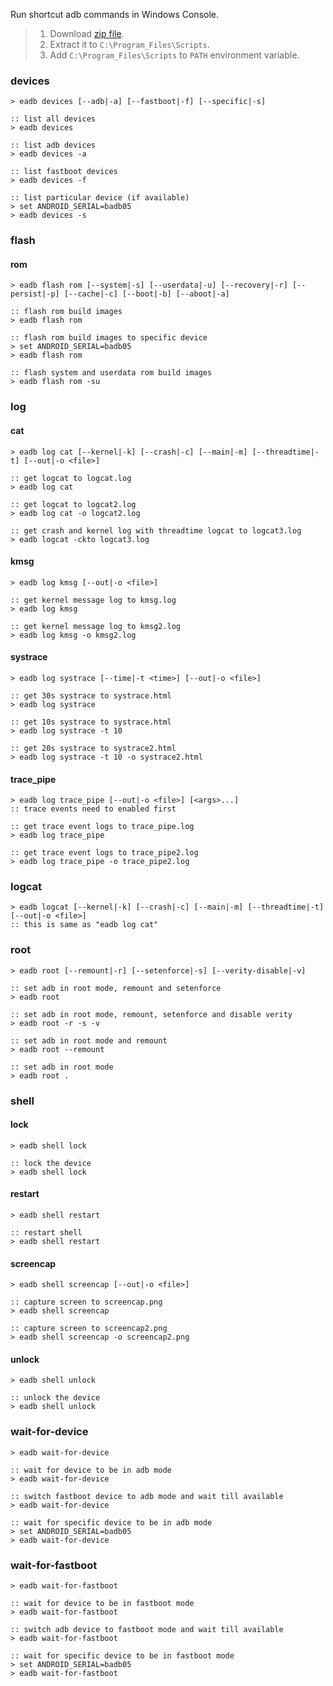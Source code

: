 Run shortcut adb commands in Windows Console.
> 1. Download [zip file](https://raw.githubusercontent.com/winp/extra-bel/master/ecd.cmd).
> 2. Extract it to `C:\Program_Files\Scripts`.
> 3. Add `C:\Program_Files\Scripts` to `PATH` environment variable.


### devices

```batch
> eadb devices [--adb|-a] [--fastboot|-f] [--specific|-s]
```

```batch
:: list all devices
> eadb devices

:: list adb devices
> eadb devices -a

:: list fastboot devices
> eadb devices -f

:: list particular device (if available)
> set ANDROID_SERIAL=badb05
> eadb devices -s
```


### flash

#### rom

```batch
> eadb flash rom [--system|-s] [--userdata|-u] [--recovery|-r] [--persist|-p] [--cache|-c] [--boot|-b] [--aboot|-a]
```

```batch
:: flash rom build images
> eadb flash rom

:: flash rom build images to specific device
> set ANDROID_SERIAL=badb05
> eadb flash rom

:: flash system and userdata rom build images
> eadb flash rom -su
```


### log

#### cat

```batch
> eadb log cat [--kernel|-k] [--crash|-c] [--main|-m] [--threadtime|-t] [--out|-o <file>]
```

```batch
:: get logcat to logcat.log
> eadb log cat

:: get logcat to logcat2.log
> eadb log cat -o logcat2.log

:: get crash and kernel log with threadtime logcat to logcat3.log
> eadb logcat -ckto logcat3.log
```


#### kmsg

```batch
> eadb log kmsg [--out|-o <file>]
```

```batch
:: get kernel message log to kmsg.log
> eadb log kmsg

:: get kernel message log to kmsg2.log
> eadb log kmsg -o kmsg2.log
```


#### systrace

```batch
> eadb log systrace [--time|-t <time>] [--out|-o <file>]
```

```batch
:: get 30s systrace to systrace.html
> eadb log systrace

:: get 10s systrace to systrace.html
> eadb log systrace -t 10

:: get 20s systrace to systrace2.html
> eadb log systrace -t 10 -o systrace2.html
```


#### trace_pipe

```batch
> eadb log trace_pipe [--out|-o <file>] [<args>...]
:: trace events need to enabled first
```

```batch
:: get trace event logs to trace_pipe.log
> eadb log trace_pipe

:: get trace event logs to trace_pipe2.log
> eadb log trace_pipe -o trace_pipe2.log
```

### logcat

```batch
> eadb logcat [--kernel|-k] [--crash|-c] [--main|-m] [--threadtime|-t] [--out|-o <file>]
:: this is same as "eadb log cat"
```


### root

```batch
> eadb root [--remount|-r] [--setenforce|-s] [--verity-disable|-v]
```

```batch
:: set adb in root mode, remount and setenforce
> eadb root

:: set adb in root mode, remount, setenforce and disable verity
> eadb root -r -s -v

:: set adb in root mode and remount
> eadb root --remount

:: set adb in root mode
> eadb root .
```


### shell

#### lock

```batch
> eadb shell lock
```

```batch
:: lock the device
> eadb shell lock
```


#### restart

```batch
> eadb shell restart
```

```batch
:: restart shell
> eadb shell restart
```


#### screencap

```batch
> eadb shell screencap [--out|-o <file>]
```

```batch
:: capture screen to screencap.png
> eadb shell screencap

:: capture screen to screencap2.png
> eadb shell screencap -o screencap2.png
```


#### unlock

```batch
> eadb shell unlock
```

```batch
:: unlock the device
> eadb shell unlock
```


### wait-for-device

```batch
> eadb wait-for-device
```

```batch
:: wait for device to be in adb mode
> eadb wait-for-device

:: switch fastboot device to adb mode and wait till available
> eadb wait-for-device

:: wait for specific device to be in adb mode
> set ANDROID_SERIAL=badb05
> eadb wait-for-device
```


### wait-for-fastboot

```batch
> eadb wait-for-fastboot
```

```batch
:: wait for device to be in fastboot mode
> eadb wait-for-fastboot

:: switch adb device to fastboot mode and wait till available
> eadb wait-for-fastboot

:: wait for specific device to be in fastboot mode
> set ANDROID_SERIAL=badb05
> eadb wait-for-fastboot
```

